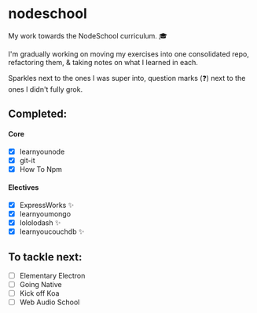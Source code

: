 # nodeschool
My work towards the NodeSchool curriculum. :mortar_board:

I'm gradually working on moving my exercises into one consolidated repo, refactoring them, & taking notes on what I learned in each.

Sparkles next to the ones I was super into, question marks (:question:) next to the ones I didn't fully grok. 

## Completed:

#### Core

- [x] learnyounode
- [x] git-it
- [x] How To Npm

#### Electives
- [x] ExpressWorks :sparkles:
- [x] learnyoumongo
- [x] lololodash :sparkles:
- [x] learnyoucouchdb :sparkles:

## To tackle next:
- [ ] Elementary Electron
- [ ] Going Native
- [ ] Kick off Koa
- [ ] Web Audio School
